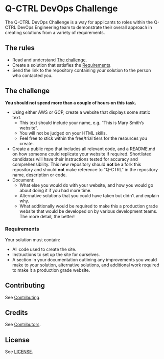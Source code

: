 # Q-CTRL DevOps Challenge

The Q-CTRL DevOps Challenge is a way for applicants to roles within the Q-CTRL DevOps Engineering team to demonstrate their overall approach in creating solutions from a variety of requirements.

## The rules

- Read and understand [The challenge](#the-challenge).
- Create a solution that satisfies the [Requirements](#requirements).
- Send the link to the repository containing your solution to the person who contacted you.

## The challenge

**You should not spend more than a couple of hours on this task.**
- Using either AWS or GCP, create a website that displays some static text.
    - This text should include your name, e.g. “This is Mary Smith’s website”.
    - You will not be judged on your HTML skills.
    - Feel free to stick within the free/trial tiers for the resources you create.
- Create a public repo that includes all relevant code, and a README.md on how someone could replicate your website if required. Shortlisted candidates will have their instructions tested for accuracy and comprehensibility. This new repository should **not** be a fork this repository and should **not** make reference to "Q-CTRL" in the repository name, description or code.
- Document:
    - What else you would do with your website, and how you would go about doing it if you had more time.
    - Alternative solutions that you could have taken but didn't and explain why.
    - What additionally would be required to make this a production grade website that would be developed on by various development teams. The more detail, the better!

### Requirements

Your solution must contain:
- All code used to create the site.
- Instructions to set up the site for ourselves.
- A section in your documentation outlining any improvements you would make to your solution, alternative solutions, and additional work required to make it a production grade website.

## Contributing

See [Contributing](https://github.com/qctrl/.github/blob/master/CONTRIBUTING.md).

## Credits

See [Contributors](https://github.com/qctrl/devops-challenge/graphs/contributors).

## License

See [LICENSE](https://github.com/qctrl/devops-challenge/blob/master/LICENSE).
